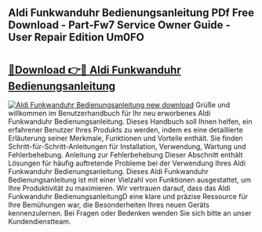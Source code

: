 ## Aldi Funkwanduhr Bedienungsanleitung PDf Free Download - Part-Fw7 Service Owner Guide - User Repair Edition Um0FO

# <h2><a href="http://df219b.blite.top/?on=Aldi+Funkwanduhr+Bedienungsanleitung">🔗Download 👉🔴 Aldi Funkwanduhr Bedienungsanleitung</a></h2>

[![Aldi Funkwanduhr Bedienungsanleitung new download](https://i.imgur.com/lujVjoI.png)](http://df219b.blite.top/?on=Aldi+Funkwanduhr+Bedienungsanleitung)
Grüße und willkommen im Benutzerhandbuch für Ihr neu erworbenes Aldi Funkwanduhr Bedienungsanleitung. Dieses Handbuch soll Ihnen helfen, ein erfahrener Benutzer Ihres Produkts zu werden, indem es eine detaillierte Erläuterung seiner Merkmale, Funktionen und Vorteile enthält. Sie finden Schritt-für-Schritt-Anleitungen für Installation, Verwendung, Wartung und Fehlerbehebung. Anleitung zur Fehlerbehebung Dieser Abschnitt enthält Lösungen für häufig auftretende Probleme bei der Verwendung Ihres Aldi Funkwanduhr Bedienungsanleitung. Dieses Aldi Funkwanduhr Bedienungsanleitung ist mit einer Vielzahl von Funktionen ausgestattet, um Ihre Produktivität zu maximieren. Wir vertrauen darauf, dass das Aldi Funkwanduhr BedienungsanleitungD eine klare und präzise Ressource für Ihre Bemühungen war, die Besonderheiten Ihres neuen Geräts kennenzulernen. Bei Fragen oder Bedenken wenden Sie sich bitte an unser Kundendienstteam.
